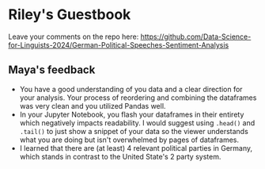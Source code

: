 # Riley's Guestbook
Leave your comments on the repo here: https://github.com/Data-Science-for-Linguists-2024/German-Political-Speeches-Sentiment-Analysis

## Maya's feedback
- You have a good understanding of you data and a clear direction for your analysis. Your process of reordering and combining the dataframes was very clean and you utilized Pandas well. 
- In your Jupyter Notebook, you flash your dataframes in their entirety which negatively impacts readability. I would suggest using `.head()` and `.tail()` to just show a snippet of your data so the viewer understands what you are doing but isn't overwhelmed by pages of dataframes. 
- I learned that there are (at least) 4 relevant political parties in Germany, which stands in  contrast to the United State's 2 party system. 